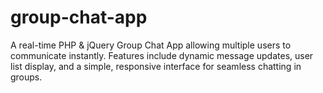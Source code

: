 # group-chat-app
A real-time PHP &amp; jQuery Group Chat App allowing multiple users to communicate instantly. Features include dynamic message updates, user list display, and a simple, responsive interface for seamless chatting in groups.
